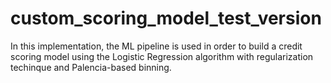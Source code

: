 # custom_scoring_model_test_version
In this implementation, the ML pipeline is used in order to build a credit scoring model using the Logistic Regression algorithm with regularization techinque and Palencia-based binning.
